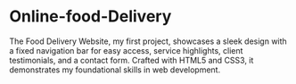 # Online-food-Delivery
 The Food Delivery Website, my first project, showcases a sleek design with a fixed navigation bar for easy access, service highlights, client testimonials, and a contact form. Crafted with HTML5 and CSS3, it demonstrates my foundational skills in web development.
